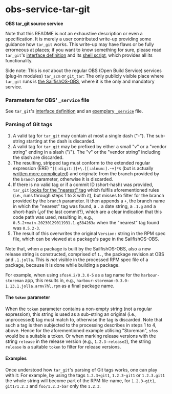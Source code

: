 # obs-service-tar-git
**OBS tar_git source service**

Note that this README is not an exhaustive description or even a specification.  It is merely a user contributed write-up providing some guidance how `tar_git` works.  This write-up may have flaws or be fully errorneous at places; if you want to know something for sure, please read `tar_git`'s [interface definition](https://github.com/MeeGoIntegration/obs-service-tar-git/blob/master/tar_git.service) and its [shell script](https://github.com/MeeGoIntegration/obs-service-tar-git/blob/master/tar_git), which provides all its functionality.

Side note: This is *not* about the regular OBS (Open Build Service) services (plug-in modules) `tar_scm` or `git_tar`: The only publicly visible place where `tar_git` runs is [the SailfishOS-OBS](https://build.merproject.org/), where it is the only and mandatory service.

### Parameters for OBS' `_service` file
See `tar_git`'s [interface definition](https://github.com/MeeGoIntegration/obs-service-tar-git/blob/master/tar_git.service) and an [exemplary `_service`](https://build.merproject.org/package/view_file/sailfishos:chum:testing/harbour-storeman-installer/_service) file.

### Parsing of Git tags
1. A valid tag for `tar_git` may contain at most a single dash ("-").  The sub-string starting at the dash is discarded.
2. A valid tag for `tar_git` may be prefixed by either a small "v" or a "vendor string" ending in a slash ("/").  The "v" or the "vendor string" including the slash are discarded.
3. The resulting, stripped tag must conform to the extended regular expression (ERE) `^[[:digit:]]+\.[[:alnum:].~+]*$` (but is actually [written more complicated](https://github.com/MeeGoIntegration/obs-service-tar-git/blob/master/tar_git#L406)) and originate from the branch provided by the `branch` parameter, otherwise it is discarded.
4. If there is no valid tag or if a commit ID (short-hash) was provided, `tar_git` [looks for the "nearest" tag](https://github.com/MeeGoIntegration/obs-service-tar-git/blob/master/tar_git#L960) which fulfils aforementioned rules (i.e., runs through steps 1 to 3 with it), but misses to filter for the branch provided by the `branch` parameter.  It then appends a `+`, the branch name in which the "nearest" tag was found, a `.` a date string, a `.1.g` and a short-hash (¿of the last commit?), which are a clear indication that this code path was used, resulting in, e.g., `0.5.2+main.20230129011931.1.g584263a` when the "nearest" tag found was `0.5.2-3`.
5. The result of this overwrites the original `Version:` string in the RPM spec file, which can be viewed at a package's page in the SailfishOS-OBS.

Note that, when a package is built by the SailfishOS-OBS, also a new release string is constructed, comprised of `1.`, the package revision at OBS and `.1.jolla`.  This is *not* visible in the processed RPM spec file of a package, because it is done while building a package.

For example, when using `sfos4.2/0.3.0-5` as a tag name for the `harbour-storeman` app, this results in, e.g., `harbour-storeman-0.3.0-1.13.1.jolla.armv7hl.rpm` as a final package name.

#### The `token` parameter
When the `token` parameter contains a non-empty string (not a regular expression), this string is used as a sub-string an original (i.e., unprocessed) tag must match to, otherwise the tag is discarded.  Note that such a tag is then subjected to the processing describes in steps 1 to 4, above.  Hence for the aforementioned example utilising "Storeman", `sfos` would be a suitable a token.  Or when marking release versions with the string `release` in the release version (e.g., `1.2.3-release2`), the string `release` is a suitable `token` to filter for release versions.

#### Examples
Once understood how `tar_git`'s parsing of Git tags works, one can play with it: For example, by using the tags `1.2.3+git1`, `1.2.3~git1` or `1.2.3.git1` the whole string will become part of the RPM file-name, for `1.2.3-git1`, `git1/1.2.3` and `foo/1.2.3-bar` only the `1.2.3`.
